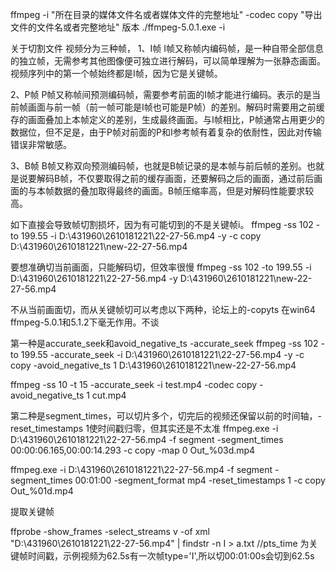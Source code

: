 ffmpeg -i "所在目录的媒体文件名或者媒体文件的完整地址" -codec copy "导出文件的文件名或者完整地址"
版本
./ffmpeg-5.0.1.exe -i


关于切割文件
视频分为三种帧，
1、I帧
I帧又称帧内编码帧，是一种自带全部信息的独立帧，无需参考其他图像便可独立进行解码，可以简单理解为一张静态画面。视频序列中的第一个帧始终都是I帧，因为它是关键帧。

2、P帧
P帧又称帧间预测编码帧，需要参考前面的I帧才能进行编码。表示的是当前帧画面与前一帧（前一帧可能是I帧也可能是P帧）的差别。解码时需要用之前缓存的画面叠加上本帧定义的差别，生成最终画面。与I帧相比，P帧通常占用更少的数据位，但不足是，由于P帧对前面的P和I参考帧有着复杂的依耐性，因此对传输错误非常敏感。

3、B帧
B帧又称双向预测编码帧，也就是B帧记录的是本帧与前后帧的差别。也就是说要解码B帧，不仅要取得之前的缓存画面，还要解码之后的画面，通过前后画面的与本帧数据的叠加取得最终的画面。B帧压缩率高，但是对解码性能要求较高。

如下直接会导致帧切割损坏，因为有可能切到的不是关键帧i。
ffmpeg -ss 102 -to 199.55 -i D:\431960\2610181221\22-27-56.mp4 -y  -c copy  D:\431960\2610181221\new-22-27-56.mp4

要想准确切当前画面，只能解码切，但效率很慢
ffmpeg -ss 102 -to 199.55 -i D:\431960\2610181221\22-27-56.mp4 -y D:\431960\2610181221\new-22-27-56.mp4


不从当前画面切，而从关键帧切可以考虑以下两种，论坛上的-copyts 在win64 ffmpeg-5.0.1和5.1.2下毫无作用。不谈

第一种是accurate_seek和avoid_negative_ts
-accurate_seek
ffmpeg -ss 102 -to 199.55  -accurate_seek -i D:\431960\2610181221\22-27-56.mp4 -y  -c copy -avoid_negative_ts 1 D:\431960\2610181221\new-22-27-56.mp4

ffmpeg -ss 10 -t 15 -accurate_seek -i test.mp4 -codec copy -avoid_negative_ts 1 cut.mp4

第二种是segment_times，可以切片多个，切完后的视频还保留以前的时间轴，-reset_timestamps 1使时间戳归零，但其实还是不太准
ffmpeg.exe -i D:\431960\2610181221\22-27-56.mp4 -f segment -segment_times 00:00:06.165,00:00:14.293 -c copy -map 0 Out_%03d.mp4

ffmpeg.exe -i D:\431960\2610181221\22-27-56.mp4 -f segment -segment_times 00:01:00 -segment_format mp4 -reset_timestamps 1 -c copy  Out_%01d.mp4

提取关键帧

ffprobe -show_frames -select_streams v -of xml "D:\431960\2610181221\22-27-56.mp4" | findstr -n I > a.txt
//pts_time 为关键帧时间戳，示例视频为62.5s有一次帧type='I',所以切00:01:00s会切到62.5s